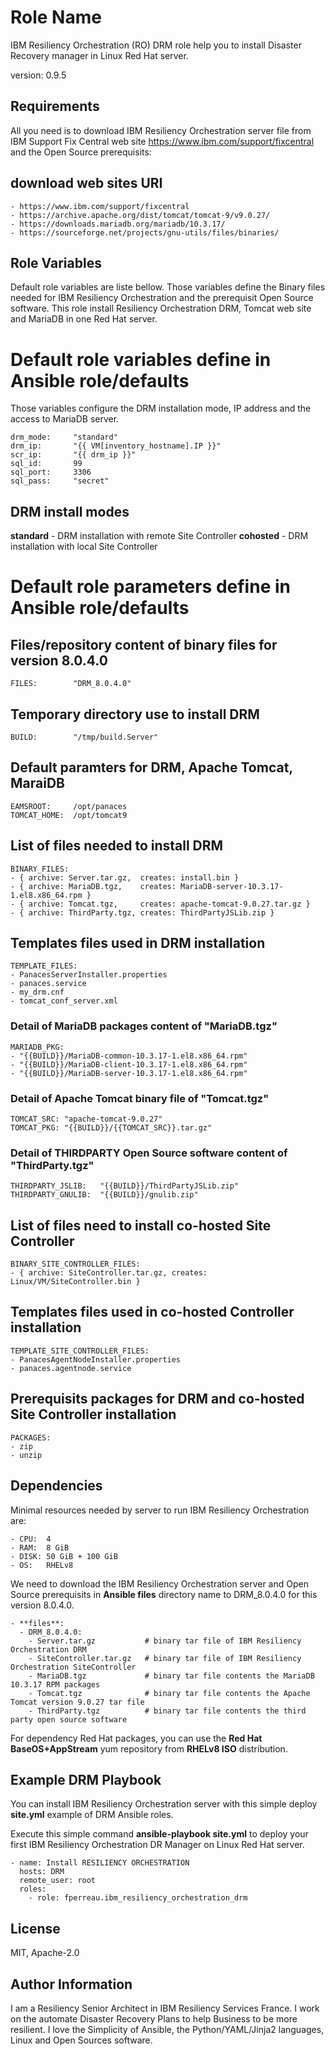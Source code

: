 Role Name
=========

IBM Resiliency Orchestration (RO) DRM role help you to install Disaster Recovery manager in Linux Red Hat server.

version: 0.9.5

Requirements
------------

All you need is to download IBM Resiliency Orchestration server file from IBM Support Fix Central web site https://www.ibm.com/support/fixcentral and the Open Source prerequisits:
  
  ## download web sites URI
    - https://www.ibm.com/support/fixcentral
    - https://archive.apache.org/dist/tomcat/tomcat-9/v9.0.27/
    - https://downloads.mariadb.org/mariadb/10.3.17/
    - https://sourceforge.net/projects/gnu-utils/files/binaries/


Role Variables
--------------

Default role variables are liste bellow. Those variables define the Binary files needed for IBM Resiliency Orchestration and the prerequisit Open Source software. This role install Resiliency Orchestration DRM, Tomcat web site and MariaDB in one Red Hat server.

  # Default role variables define in Ansible role/defaults

  Those variables configure the DRM installation mode, IP address and the access to MariaDB server.

    drm_mode:     "standard"
    drm_ip:       "{{ VM[inventory_hostname].IP }}"
    scr_ip:       "{{ drm_ip }}"
    sql_id:       99
    sql_port:     3306
    sql_pass:     "secret"
  
  ## DRM install modes  
  **standard** - DRM installation with remote Site Controller
  **cohosted** - DRM installation with local Site Controller

  # Default role parameters define in Ansible role/defaults

  ## Files/repository content of binary files for version 8.0.4.0
    FILES:        "DRM_8.0.4.0"

  ## Temporary directory use to install DRM
    BUILD:        "/tmp/build.Server"
  
  ## Default paramters for DRM, Apache Tomcat, MaraiDB
    EAMSROOT:     /opt/panaces
    TOMCAT_HOME:  /opt/tomcat9

  ## List of files needed to install DRM
    BINARY_FILES:
    - { archive: Server.tar.gz,  creates: install.bin }
    - { archive: MariaDB.tgz,    creates: MariaDB-server-10.3.17-1.el8.x86_64.rpm }
    - { archive: Tomcat.tgz,     creates: apache-tomcat-9.0.27.tar.gz }
    - { archive: ThirdParty.tgz, creates: ThirdPartyJSLib.zip }

  ## Templates files used in DRM installation
    TEMPLATE_FILES:
    - PanacesServerInstaller.properties
    - panaces.service
    - my_drm.cnf
    - tomcat_conf_server.xml
    
  ### Detail of **MariaDB** packages content of "MariaDB.tgz"
    MARIADB_PKG:
    - "{{BUILD}}/MariaDB-common-10.3.17-1.el8.x86_64.rpm"
    - "{{BUILD}}/MariaDB-client-10.3.17-1.el8.x86_64.rpm"
    - "{{BUILD}}/MariaDB-server-10.3.17-1.el8.x86_64.rpm"

  ### Detail of **Apache Tomcat** binary file of "Tomcat.tgz"
    TOMCAT_SRC: "apache-tomcat-9.0.27"
    TOMCAT_PKG: "{{BUILD}}/{{TOMCAT_SRC}}.tar.gz"

  ### Detail of **THIRDPARTY** Open Source software content of "ThirdParty.tgz"
    THIRDPARTY_JSLIB:   "{{BUILD}}/ThirdPartyJSLib.zip"
    THIRDPARTY_GNULIB:  "{{BUILD}}/gnulib.zip"

  ## List of files need to install co-hosted Site Controller
    BINARY_SITE_CONTROLLER_FILES:
    - { archive: SiteController.tar.gz, creates: Linux/VM/SiteController.bin }

  ## Templates files used in co-hosted Controller installation
    TEMPLATE_SITE_CONTROLLER_FILES:
    - PanacesAgentNodeInstaller.properties
    - panaces.agentnode.service

  ## Prerequisits packages for DRM and co-hosted Site Controller installation
    PACKAGES:
    - zip
    - unzip    

Dependencies
------------

Minimal resources needed by server to run IBM Resiliency Orchestration are:

    - CPU:  4
    - RAM:  8 GiB
    - DISK: 50 GiB + 100 GiB
    - OS:   RHELv8

We need to download the IBM Resiliency Orchestration server and Open Source prerequisits in **Ansible files** directory name to DRM_8.0.4.0 for this version 8.0.4.0.

    - **files**:
      - DRM_8.0.4.0:
        - Server.tar.gz           # binary tar file of IBM Resiliency Orchestration DRM
        - SiteController.tar.gz   # binary tar file of IBM Resiliency Orchestration SiteController
        - MariaDB.tgz             # binary tar file contents the MariaDB 10.3.17 RPM packages
        - Tomcat.tgz              # binary tar file contents the Apache Tomcat version 9.0.27 tar file
        - ThirdParty.tgz          # binary tar file contents the third party open source software
  
For dependency Red Hat packages, you can use the **Red Hat BaseOS+AppStream** yum repository from **RHELv8 ISO** distribution. 

Example DRM Playbook
--------------------

You can install IBM Resiliency Orchestration server with this simple deploy **site.yml** example of DRM Ansible roles.

Execute this simple command **ansible-playbook site.yml** to deploy your first IBM Resiliency Orchestration DR Manager on Linux Red Hat server.

    - name: Install RESILIENCY ORCHESTRATION
      hosts: DRM
      remote_user: root
      roles:
        - role: fperreau.ibm_resiliency_orchestration_drm

License
-------

MIT, Apache-2.0

Author Information
------------------

I am a Resiliency Senior Architect in IBM Resiliency Services France. I work on the automate Disaster Recovery Plans to help Business to be more resilient. I love the Simplicity of Ansible, the Python/YAML/Jinja2 languages, Linux and Open Sources software.
